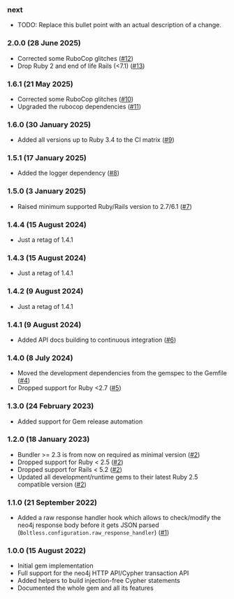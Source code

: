 ### next

* TODO: Replace this bullet point with an actual description of a change.

### 2.0.0 (28 June 2025)

* Corrected some RuboCop glitches ([#12](https://github.com/hausgold/boltless/pull/12))
* Drop Ruby 2 and end of life Rails (<7.1) ([#13](https://github.com/hausgold/boltless/pull/13))

### 1.6.1 (21 May 2025)

* Corrected some RuboCop glitches ([#10](https://github.com/hausgold/boltless/pull/10))
* Upgraded the rubocop dependencies ([#11](https://github.com/hausgold/boltless/pull/11))

### 1.6.0 (30 January 2025)

* Added all versions up to Ruby 3.4 to the CI matrix ([#9](https://github.com/hausgold/boltless/pull/9))

### 1.5.1 (17 January 2025)

* Added the logger dependency ([#8](https://github.com/hausgold/boltless/pull/8))

### 1.5.0 (3 January 2025)

* Raised minimum supported Ruby/Rails version to 2.7/6.1 ([#7](https://github.com/hausgold/boltless/pull/7))

### 1.4.4 (15 August 2024)

* Just a retag of 1.4.1

### 1.4.3 (15 August 2024)

* Just a retag of 1.4.1

### 1.4.2 (9 August 2024)

* Just a retag of 1.4.1

### 1.4.1 (9 August 2024)

* Added API docs building to continuous integration ([#6](https://github.com/hausgold/boltless/pull/6))

### 1.4.0 (8 July 2024)

* Moved the development dependencies from the gemspec to the Gemfile ([#4](https://github.com/hausgold/boltless/pull/4))
* Dropped support for Ruby <2.7 ([#5](https://github.com/hausgold/boltless/pull/5))

### 1.3.0 (24 February 2023)

* Added support for Gem release automation

### 1.2.0 (18 January 2023)

* Bundler >= 2.3 is from now on required as minimal version ([#2](https://github.com/hausgold/boltless/pull/2))
* Dropped support for Ruby < 2.5 ([#2](https://github.com/hausgold/boltless/pull/2))
* Dropped support for Rails < 5.2 ([#2](https://github.com/hausgold/boltless/pull/2))
* Updated all development/runtime gems to their latest
  Ruby 2.5 compatible version ([#2](https://github.com/hausgold/boltless/pull/2))

### 1.1.0 (21 September 2022)

* Added a raw response handler hook which allows to check/modify the neo4j
  response body before it gets JSON parsed
  (`Boltless.configuration.raw_response_handler`) ([#1](https://github.com/hausgold/boltless/pull/1))

### 1.0.0 (15 August 2022)

* Initial gem implementation
* Full support for the neo4j HTTP API/Cypher transaction API
* Added helpers to build injection-free Cypher statements
* Documented the whole gem and all its features
